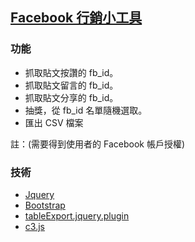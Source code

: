 ## [Facebook 行銷小工具](https://dl.dropboxusercontent.com/u/42522448/fb_analysis/index.html)

### 功能
+ 抓取貼文按讚的 fb_id。
+ 抓取貼文留言的 fb_id。
+ 抓取貼文分享的 fb_id。
+ 抽獎，從 fb_id 名單隨機選取。
+ 匯出 CSV 檔案

註：(需要得到使用者的 Facebook 帳戶授權)

### 技術
+ [Jquery](https://github.com/jquery/jquery)
+ [Bootstrap](https://github.com/twbs/bootstrap)
+ [tableExport.jquery.plugin](https://github.com/kayalshri/tableExport.jquery.plugin)
+ [c3.js](https://github.com/masayuki0812/c3)
